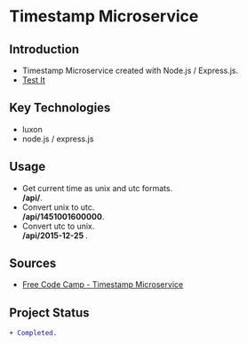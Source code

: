 # Timestamp Microservice

## Introduction

- Timestamp Microservice created with Node.js / Express.js.
- [Test It](https://ikari-shirei-timestamp-v1.glitch.me/api/)

## Key Technologies

- luxon
- node.js / express.js

## Usage

- Get current time as unix and utc formats. <br> <strong>/api/</strong>.
- Convert unix to utc. <br> <strong>/api/1451001600000</strong>.
- Convert utc to unix. <br> <strong>/api/2015-12-25 </strong>.

## Sources

- [Free Code Camp - Timestamp Microservice](https://www.freecodecamp.org/learn/back-end-development-and-apis/back-end-development-and-apis-projects/timestamp-microservice)

## Project Status

```diff
+ Completed.
```
